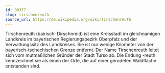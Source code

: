 ```yaml
---
id: 09377
slug: tirschenreuth
source_url: https://de.wikipedia.org/wiki/Tirschenreuth
---
```


Tirschenreuth (bairisch: Dirschnreid) ist eine Kreisstadt im gleichnamigen Landkreis im bayerischen Regierungsbezirk Oberpfalz und der Verwaltungssitz des Landkreises. Sie ist nur wenige Kilometer von der bayerisch-tschechischen Grenze entfernt. Der Name Tirschenreuth leitet sich vom mutmaßlichen Gründer der Stadt Turso ab. Die Endung -reuth kennzeichnet sie als einen der Orte, die auf einer gerodeten Waldfläche entstanden sind.
